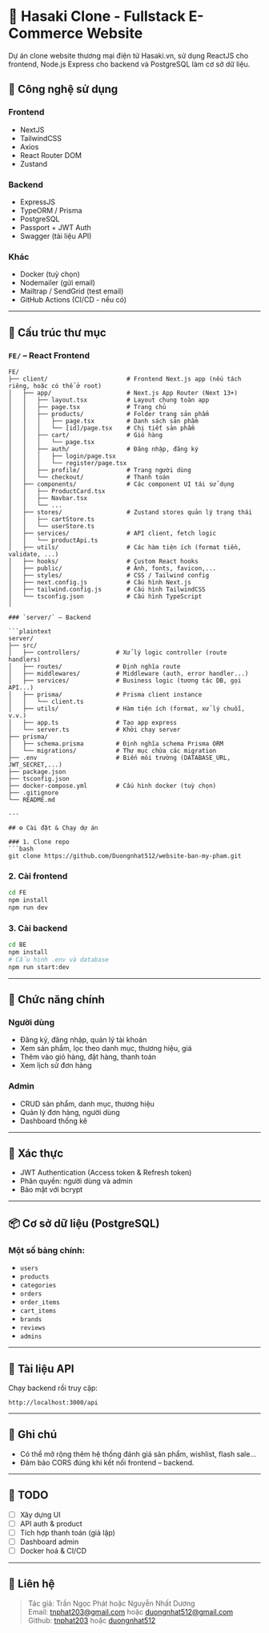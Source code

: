 # 💄 Hasaki Clone - Fullstack E-Commerce Website

Dự án clone website thương mại điện tử Hasaki.vn, sử dụng ReactJS cho frontend, Node.js Express cho backend và PostgreSQL làm cơ sở dữ liệu.

## 🧰 Công nghệ sử dụng

### Frontend
- NextJS
- TailwindCSS
- Axios
- React Router DOM
- Zustand 


### Backend
- ExpressJS
- TypeORM / Prisma
- PostgreSQL
- Passport + JWT Auth
- Swagger (tài liệu API)

### Khác
- Docker (tuỳ chọn)
- Nodemailer (gửi email)
- Mailtrap / SendGrid (test email)
- GitHub Actions (CI/CD - nếu có)

---

## 📂 Cấu trúc thư mục

### `FE/` – React Frontend
```
FE/
├── client/                      # Frontend Next.js app (nếu tách riêng, hoặc có thể ở root)
│   ├── app/                     # Next.js App Router (Next 13+)
│   │   ├── layout.tsx           # Layout chung toàn app
│   │   ├── page.tsx             # Trang chủ
│   │   ├── products/            # Folder trang sản phẩm
│   │   │   ├── page.tsx         # Danh sách sản phẩm
│   │   │   └── [id]/page.tsx    # Chi tiết sản phẩm
│   │   ├── cart/                # Giỏ hàng
│   │   │   └── page.tsx
│   │   ├── auth/                # Đăng nhập, đăng ký
│   │   │   ├── login/page.tsx
│   │   │   └── register/page.tsx
│   │   ├── profile/             # Trang người dùng
│   │   └── checkout/            # Thanh toán
│   ├── components/              # Các component UI tái sử dụng
│   │   ├── ProductCard.tsx
│   │   ├── Navbar.tsx
│   │   └── ...
│   ├── stores/                  # Zustand stores quản lý trạng thái
│   │   ├── cartStore.ts
│   │   └── userStore.ts
│   ├── services/                # API client, fetch logic
│   │   └── productApi.ts
│   ├── utils/                   # Các hàm tiện ích (format tiền, validate, ...)
│   ├── hooks/                   # Custom React hooks
│   ├── public/                  # Ảnh, fonts, favicon,...
│   ├── styles/                  # CSS / Tailwind config
│   ├── next.config.js           # Cấu hình Next.js
│   ├── tailwind.config.js       # Cấu hình TailwindCSS
│   └── tsconfig.json            # Cấu hình TypeScript
│

### `server/` – Backend

```plaintext
server/
├── src/
│   ├── controllers/          # Xử lý logic controller (route handlers)
│   ├── routes/               # Định nghĩa route
│   ├── middlewares/          # Middleware (auth, error handler...)
│   ├── services/             # Business logic (tương tác DB, gọi API...)
│   ├── prisma/               # Prisma client instance
│   │   └── client.ts
│   ├── utils/                # Hàm tiện ích (format, xử lý chuỗi, v.v.)
│   ├── app.ts                # Tạo app express
│   └── server.ts             # Khởi chạy server
├── prisma/
│   ├── schema.prisma         # Định nghĩa schema Prisma ORM
│   └── migrations/           # Thư mục chứa các migration
├── .env                      # Biến môi trường (DATABASE_URL, JWT_SECRET,...)
├── package.json
├── tsconfig.json
├── docker-compose.yml        # Cấu hình docker (tuỳ chọn)
├── .gitignore
└── README.md

---

## ⚙️ Cài đặt & Chạy dự án

### 1. Clone repo
```bash
git clone https://github.com/Duongnhat512/website-ban-my-pham.git

```

### 2. Cài frontend
```bash
cd FE
npm install
npm run dev
```

### 3. Cài backend
```bash
cd BE
npm install
# Cấu hình .env và database
npm run start:dev
```

---

## 🛒 Chức năng chính

### Người dùng
- Đăng ký, đăng nhập, quản lý tài khoản
- Xem sản phẩm, lọc theo danh mục, thương hiệu, giá
- Thêm vào giỏ hàng, đặt hàng, thanh toán
- Xem lịch sử đơn hàng

### Admin
- CRUD sản phẩm, danh mục, thương hiệu
- Quản lý đơn hàng, người dùng
- Dashboard thống kê

---

## 🔐 Xác thực
- JWT Authentication (Access token & Refresh token)
- Phân quyền: người dùng và admin
- Bảo mật với bcrypt

---

## 📦 Cơ sở dữ liệu (PostgreSQL)

### Một số bảng chính:
- `users`
- `products`
- `categories`
- `orders`
- `order_items`
- `cart_items`
- `brands`
- `reviews`
- `admins`

---

## 📄 Tài liệu API

Chạy backend rồi truy cập:
```
http://localhost:3000/api
```

---

## 📝 Ghi chú
- Có thể mở rộng thêm hệ thống đánh giá sản phẩm, wishlist, flash sale...
- Đảm bảo CORS đúng khi kết nối frontend – backend.

---

## 📌 TODO
- [ ] Xây dựng UI
- [ ] API auth & product
- [ ] Tích hợp thanh toán (giả lập)
- [ ] Dashboard admin
- [ ] Docker hoá & CI/CD

---

## 📧 Liên hệ
> Tác giả: Trần Ngọc Phát hoặc Nguyễn Nhất Dương  
> Email: tnphat203@gmail.com hoặc duongnhat512@gmail.com  
> Github: [tnphat203](https://github.com/tnphat203) hoặc [duongnhat512](https://github.com/Duongnhat512)
